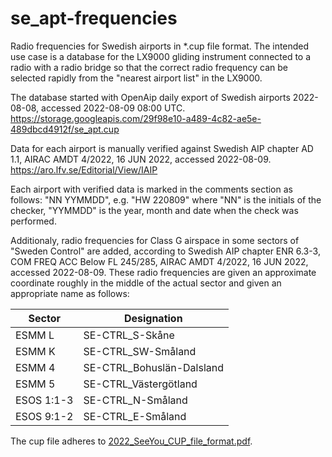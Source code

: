 # se_apt-frequencies
Radio frequencies for Swedish airports in *.cup file format. The intended use case is a database for the LX9000 gliding instrument connected to a radio with a radio bridge so that the correct radio frequency can be selected rapidly from the "nearest airport list" in the LX9000.

The database started with OpenAip daily export of Swedish airports 2022-08-08, accessed 2022-08-09 08:00 UTC.
https://storage.googleapis.com/29f98e10-a489-4c82-ae5e-489dbcd4912f/se_apt.cup

Data for each airport is manually verified against Swedish AIP chapter AD 1.1, AIRAC AMDT 4/2022, 16 JUN 2022, accessed 2022-08-09.
https://aro.lfv.se/Editorial/View/IAIP

Each airport with verified data is marked in the comments section as follows:
"NN YYMMDD", e.g. "HW 220809"
where "NN" is the initials of the checker,
"YYMMDD" is the year, month and date when the check was performed.

Additionaly, radio frequencies for Class G airspace in some sectors of "Sweden Control" are added, according to Swedish AIP chapter ENR 6.3-3, COM FREQ ACC Below FL 245/285, AIRAC AMDT 4/2022, 16 JUN 2022, accessed 2022-08-09. These radio frequencies are given an approximate coordinate roughly in the middle of the actual sector and given an appropriate name as follows:

Sector      | Designation
---         | ---
ESMM L      | SE-CTRL_S-Skåne
ESMM K      | SE-CTRL_SW-Småland
ESMM 4      | SE-CTRL_Bohuslän-Dalsland
ESMM 5      | SE-CTRL_Västergötland
ESOS 1:1-3  | SE-CTRL_N-Småland
ESOS 9:1-2  | SE-CTRL_E-Småland

The cup file adheres to [2022_SeeYou_CUP_file_format.pdf](https://github.com/hanwe7/se_apt-frequencies/blob/1d61ece9c515cba8cf2c339ae16851a2997f4c79/2022_SeeYou_CUP_file_format.pdf).
